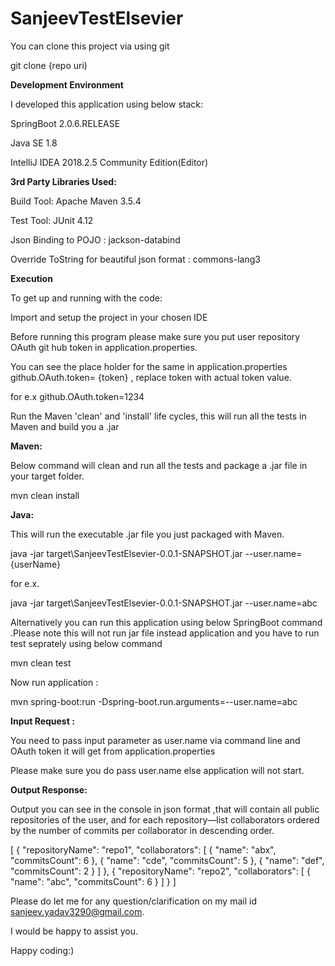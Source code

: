 # SanjeevTestElsevier

You can clone this project via using git

git clone {repo uri)

**Development Environment**

I developed this application using below stack:

SpringBoot 2.0.6.RELEASE

Java SE 1.8

IntelliJ IDEA 2018.2.5 Community Edition(Editor)

**3rd Party Libraries Used:**

Build Tool: Apache Maven 3.5.4

Test Tool: JUnit 4.12

Json Binding to POJO : jackson-databind 

Override ToString for beautiful json format : commons-lang3  


**Execution**

To get up and running with the code:

Import and setup the project in your chosen IDE

Before running this program please make sure you put user repository OAuth git hub token in application.properties.

You can see the place holder for the same in application.properties  github.OAuth.token= {token} , replace token with actual token value.

for e.x github.OAuth.token=1234

Run the Maven 'clean' and 'install' life cycles, this will run all the tests in Maven and build you a .jar

**Maven:**

Below command will clean and run all the tests and package a .jar file in your target folder.

mvn clean install

**Java:**

This will run the executable .jar file you just packaged with Maven.

java -jar target\SanjeevTestElsevier-0.0.1-SNAPSHOT.jar --user.name={userName}

for e.x.

java -jar target\SanjeevTestElsevier-0.0.1-SNAPSHOT.jar --user.name=abc

Alternatively you can run this application using below SpringBoot command .Please note this will not run jar file instead application and you have to run test seprately using below command


mvn clean test

Now run application :

mvn spring-boot:run -Dspring-boot.run.arguments=--user.name=abc


**Input Request :**

You need to pass input parameter as user.name via command line and OAuth token it will get from application.properties

Please make sure you do pass user.name else application will not start.


**Output Response:**

Output you can see in the console in json format ,that will contain all public repositories of the user, and for each
 repository—list collaborators ordered by the number of commits per collaborator in descending order.
 
 [
   {
     "repositoryName": "repo1",
     "collaborators": [
       {
         "name": "abx",
         "commitsCount": 6
       },
       {
         "name": "cde",
         "commitsCount": 5
       },
       {
         "name": "def",
         "commitsCount": 2
       }
     ]
   },
   {
     "repositoryName": "repo2",
     "collaborators": [
       {
         "name": "abc",
         "commitsCount": 6
       }
     ]
   }
 ]
 
 
 
 Please do let me for any question/clarification on my mail id sanjeev.yadav3290@gmail.com.
 
 I would be happy to assist you.
 
 Happy coding:)
 


